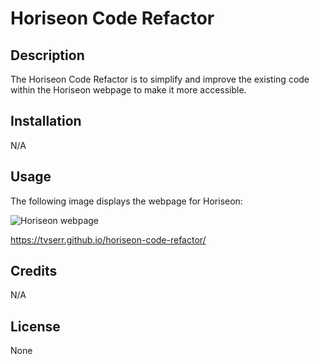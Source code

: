 # Horiseon Code Refactor

## Description

The Horiseon Code Refactor is to simplify and improve the existing code within the Horiseon webpage to make it more accessible.

## Installation

N/A

## Usage

The following image displays the webpage for Horiseon:

![Horiseon webpage](./assets/images/horiseon-code-refactor_index.html.png)

https://tvserr.github.io/horiseon-code-refactor/

## Credits

N/A

## License

None
